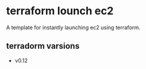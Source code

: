 # terraform lounch ec2
A template for instantly launching ec2 using terraform.

## terradorm varsions
- v0.12

